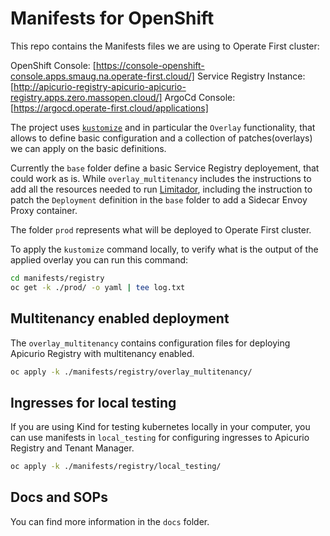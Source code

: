 # Manifests for OpenShift

This repo contains the Manifests files we are using to Operate First cluster:

OpenShift Console: [https://console-openshift-console.apps.smaug.na.operate-first.cloud/]
Service Registry Instance: [http://apicurio-registry-apicurio-apicurio-registry.apps.zero.massopen.cloud/]
ArgoCd Console: [https://argocd.operate-first.cloud/applications]

The project uses [`kustomize`](https://kubernetes.io/docs/tasks/manage-kubernetes-objects/kustomization/) and in particular the `Overlay` functionality, that allows to define basic configuration and a collection of patches(overlays) we can apply on the basic definitions.

Currently the `base` folder define a basic Service Registry deployement, that could work as is.
While `overlay_multitenancy` includes the instructions to add all the resources needed to run [Limitador](https://github.com/3scale-labs/limitador/), including the instruction to patch the `Deployment` definition in the `base` folder to add a Sidecar Envoy Proxy container.

The folder `prod` represents what will be deployed to Operate First cluster.

To apply the `kustomize` command locally, to verify what is the output of the applied overlay you can run this command:

```bash
cd manifests/registry
oc get -k ./prod/ -o yaml | tee log.txt
```

## Multitenancy enabled deployment

The `overlay_multitenancy` contains configuration files for deploying Apicurio Registry with multitenancy enabled.

```bash
oc apply -k ./manifests/registry/overlay_multitenancy/
```

## Ingresses for local testing

If you are using Kind for testing kubernetes locally in your computer, you can use manifests in `local_testing` for configuring ingresses to Apicurio Registry and Tenant Manager.

```bash
oc apply -k ./manifests/registry/local_testing/
```

## Docs and SOPs
You can find more information in the `docs` folder.